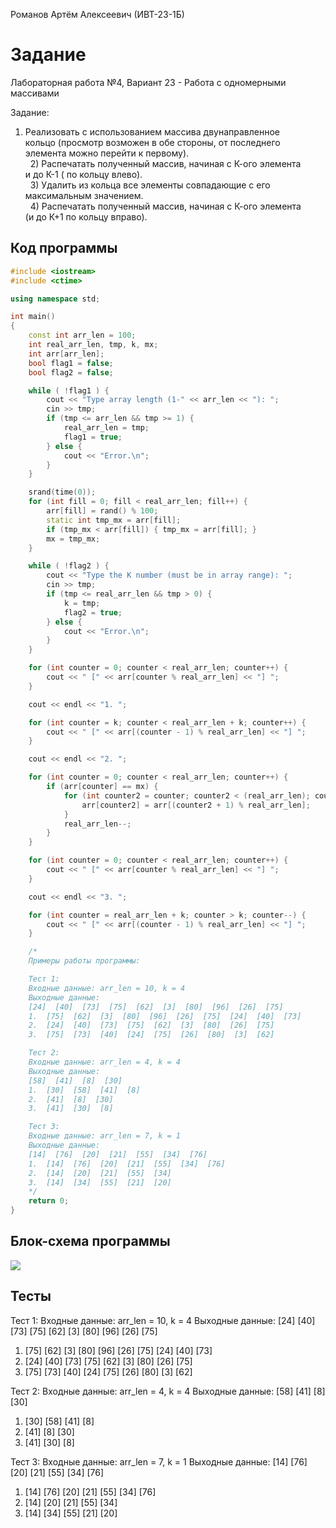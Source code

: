 Романов Артём Алексеевич (ИВТ-23-1Б)

# Задание

Лабораторная работа №4, Вариант 23 - Работа с одномерными массивами

Задание:

1) Реализовать с использованием массива двунаправленное   
   кольцо (просмотр возможен в обе стороны, от последнего   
   элемента можно перейти к первому).  
     2) Распечатать полученный массив, начиная с К-ого элемента  
   и до К-1 ( по кольцу влево).  
     3) Удалить из кольца все элементы совпадающие с его   
   максимальным значением.  
     4) Распечатать полученный массив, начиная с К-ого элемента  
   (и до К+1 по кольцу вправо).

## Код программы

```cpp
#include <iostream>
#include <ctime>

using namespace std;

int main()
{
    const int arr_len = 100;
    int real_arr_len, tmp, k, mx;
    int arr[arr_len];
    bool flag1 = false;
    bool flag2 = false;

    while ( !flag1 ) {
        cout << "Type array length (1-" << arr_len << "): ";
        cin >> tmp;
        if (tmp <= arr_len && tmp >= 1) {
            real_arr_len = tmp;
            flag1 = true;
        } else {
            cout << "Error.\n";
        }
    }

    srand(time(0));
    for (int fill = 0; fill < real_arr_len; fill++) {
        arr[fill] = rand() % 100;
        static int tmp_mx = arr[fill];
        if (tmp_mx < arr[fill]) { tmp_mx = arr[fill]; }
        mx = tmp_mx;
    }

    while ( !flag2 ) {
        cout << "Type the K number (must be in array range): ";
        cin >> tmp;
        if (tmp <= real_arr_len && tmp > 0) {
            k = tmp;
            flag2 = true;
        } else {
            cout << "Error.\n";
        }
    }

    for (int counter = 0; counter < real_arr_len; counter++) {
        cout << " [" << arr[counter % real_arr_len] << "] ";
    }

    cout << endl << "1. ";

    for (int counter = k; counter < real_arr_len + k; counter++) {
        cout << " [" << arr[(counter - 1) % real_arr_len] << "] ";
    }

    cout << endl << "2. ";

    for (int counter = 0; counter < real_arr_len; counter++) {
        if (arr[counter] == mx) {
            for (int counter2 = counter; counter2 < (real_arr_len); counter2++) {
                arr[counter2] = arr[(counter2 + 1) % real_arr_len];
            }
            real_arr_len--;
        }
    }

    for (int counter = 0; counter < real_arr_len; counter++) {
        cout << " [" << arr[counter % real_arr_len] << "] ";
    }

    cout << endl << "3. ";

    for (int counter = real_arr_len + k; counter > k; counter--) {
        cout << " [" << arr[(counter - 1) % real_arr_len] << "] ";
    }

    /*
    Примеры работы программы:

    Тест 1:
    Входные данные: arr_len = 10, k = 4
    Выходные данные:
    [24]  [40]  [73]  [75]  [62]  [3]  [80]  [96]  [26]  [75]
    1.  [75]  [62]  [3]  [80]  [96]  [26]  [75]  [24]  [40]  [73]
    2.  [24]  [40]  [73]  [75]  [62]  [3]  [80]  [26]  [75]
    3.  [75]  [73]  [40]  [24]  [75]  [26]  [80]  [3]  [62]

    Тест 2:
    Входные данные: arr_len = 4, k = 4
    Выходные данные:
    [58]  [41]  [8]  [30]
    1.  [30]  [58]  [41]  [8]
    2.  [41]  [8]  [30]
    3.  [41]  [30]  [8]

    Тест 3:
    Входные данные: arr_len = 7, k = 1
    Выходные данные:
    [14]  [76]  [20]  [21]  [55]  [34]  [76]
    1.  [14]  [76]  [20]  [21]  [55]  [34]  [76]
    2.  [14]  [20]  [21]  [55]  [34]
    3.  [14]  [34]  [55]  [21]  [20]
    */
    return 0;
}
```

## Блок-схема программы

![](C:\Users\DELL\Downloads\4(Zel).png)

## Тесты

Тест 1:
Входные данные: arr_len = 10, k = 4
Выходные данные:
[24]  [40]  [73]  [75]  [62]  [3]  [80]  [96]  [26]  [75]

1. [75]  [62]  [3]  [80]  [96]  [26]  [75]  [24]  [40]  [73]
2. [24]  [40]  [73]  [75]  [62]  [3]  [80]  [26]  [75]
3. [75]  [73]  [40]  [24]  [75]  [26]  [80]  [3]  [62]

Тест 2:
Входные данные: arr_len = 4, k = 4
Выходные данные:
[58]  [41]  [8]  [30]

1. [30]  [58]  [41]  [8]
2. [41]  [8]  [30]
3. [41]  [30]  [8]

Тест 3:
Входные данные: arr_len = 7, k = 1
Выходные данные:
[14]  [76]  [20]  [21]  [55]  [34]  [76]

1. [14]  [76]  [20]  [21]  [55]  [34]  [76]
2. [14]  [20]  [21]  [55]  [34]
3. [14]  [34]  [55]  [21]  [20]
